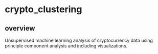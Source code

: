 # crypto_clustering

## overview

Unsupervised machine learning analysis of cryptocurrency data using principle component analysis and including visualizations. 
